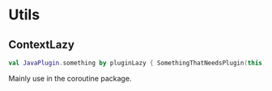 # Utils

## ContextLazy

  ```kotlin
  val JavaPlugin.something by pluginLazy { SomethingThatNeedsPlugin(this) }
  ```

Mainly use in the coroutine package.
